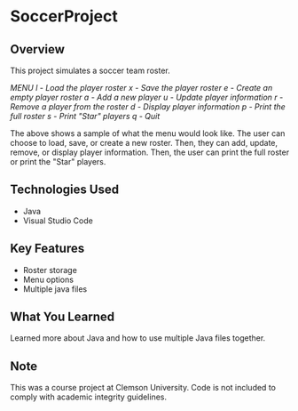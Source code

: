 # SoccerProject

## Overview
This project simulates a soccer team roster. 

_MENU
l - Load the player roster
x - Save the player roster
e - Create an empty player roster
a - Add a new player
u - Update player information
r - Remove a player from the roster
d - Display player information
p - Print the full roster
s - Print "Star" players
q - Quit_

The above shows a sample of what the menu would look like. The user can choose to load, save, or create a new roster. Then, they can add, update, remove, or display player information. Then, the user can print the full roster or print the "Star" players.

## Technologies Used
- Java
- Visual Studio Code

## Key Features
- Roster storage
- Menu options
- Multiple java files

## What You Learned
Learned more about Java and how to use multiple Java files together. 

## Note
This was a course project at Clemson University. Code is not included to comply with academic integrity guidelines.

